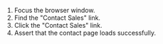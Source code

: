 1. Focus the browser window.
2. Find the "Contact Sales" link.
3. Click the "Contact Sales" link.
4. Assert that the contact page loads successfully.